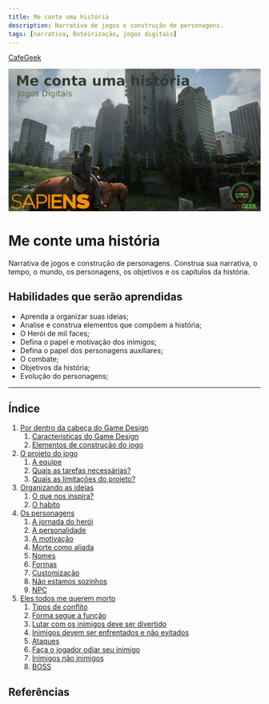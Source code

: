 ```yaml
---
title: Me conte uma história
description: Narrativa de jogos e construção de personagens.
tags: [narrativa, Roteirização, jogos digitais]
---
```

[CafeGeek](https://myerco.github.io/CafeGeek)

![introducao_me_conta_uma_historia](imagens/introducao_me_conta_uma_historia.jpg)

# Me conte uma história
Narrativa de jogos e construção de personagens. Construa sua narrativa, o tempo, o mundo, os personagens, os objetivos e os capítulos da história.
## Habilidades que serão aprendidas  
- Aprenda a organizar suas ideias;    
- Analise e construa elementos que compõem a história;      
- O Herói de mil faces;     
- Defina o papel e motivação dos inimigos;   
- Defina o papel dos personagens auxiliares;    
- O combate;    
- Objetivos da história;      
- Evolução do personagens;  
---
## Índice
1. [Por dentro da cabeça do Game Design](#1)    
    1. [Características do Game Design](#1.1)
    1. [Elementos de construção do jogo](#1.1)
1. [O projeto do jogo](#2)    
    1. [A equipe](#2)
    1. [Quais as tarefas necessárias?](#2)
    1. [Quais as limitações do projeto?](#2)
1. [Organizando as ideias](#1)
    1. [O que nos inspira?](#1)
    1. [O habito](#1)
1. [Os personagens](#2)
    1. [A jornada do herói](#)
    1. [A personalidade](#)
    1. [A motivação](#)
    1. [Morte como aliada](#)
    1. [Nomes](#)
    1. [Formas](#)
    1. [Customização](#)
    1. [Não estamos sozinhos](#)
    1. [NPC](#)
1. [Eles todos me querem morto](#1)
    1. [Tipos de conflito](#)
    1. [Forma segue a função](#)
    1. [Lutar com os inimigos deve ser divertido](#)
    1. [Inimigos devem ser enfrentados e não evitados](#)
    1. [Ataques](#)
    1. [Faça o jogador odiar seu inimigo](#)
    1. [Inimigos não inimigos](#)
    1. [BOSS](#)

## Referências
